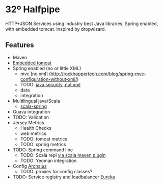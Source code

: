 32º Halfpipe
====================

HTTP+JSON Services using industry best Java libraries.
Spring enabled, with embedded tomcat.  Inspired by dropwizard.

Features
-----
- Maven
- [Embedded tomcat](http://tomcat.apache.org/maven-plugin-2/executable-war-jar.html)
- Spring enabled (no or little XML)
    - mvc [no xml] (http://rockhoppertech.com/blog/spring-mvc-configuration-without-xml/)
    - TODO: [java security, not xml](http://blog.springsource.org/2011/08/01/spring-security-configuration-with-scala/)
    - data
    - integration
- Multilingual java/Scala
    - [scala-spring](https://github.com/ewolff/scala-spring)
- Guava integration
- TODO: Validation
- Jersey Metrics
    - Health Checks
    - web metrics
    - TODO: tomcat metrics
    - TODO: spring metrics
- TODO: Spring command line
    - TODO: Scala repl [via scala maven plugin](http://davidb.github.com/scala-maven-plugin/example_console.html)
    - TODO: Yeoman integration
- Config [Archaius](https://github.com/Netflix/archaius)
    - TODO: proxies for config classes?
- TODO: Service registry and loadbalancer [Eureka](https://github.com/Netflix/eureka)